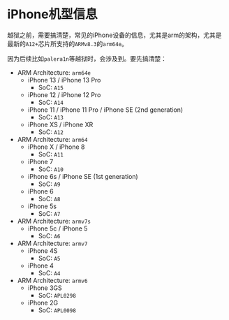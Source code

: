 # iPhone机型信息

越狱之前，需要搞清楚，常见的iPhone设备的信息，尤其是arm的架构，尤其是最新的`A12+`芯片所支持的`ARMv8.3`的`arm64e`。

因为后续比如`palera1n`等越狱时，会涉及到。要先搞清楚：

* ARM Architecture: `arm64e`
  * iPhone 13 / iPhone 13 Pro
    * SoC: `A15`
  * iPhone 12 / iPhone 12 Pro
    * SoC: `A14`
  * iPhone 11 / iPhone 11 Pro / iPhone SE (2nd generation)
    * SoC: `A13`
  * iPhone XS / iPhone XR
    * SoC: `A12`
* ARM Architecture: `arm64`
  * iPhone X / iPhone 8
    * SoC: `A11`
  * iPhone 7
    * SoC: `A10`
  * iPhone 6s / iPhone SE (1st generation)
    * SoC: `A9`
  * iPhone 6
    * SoC: `A8`
  * iPhone 5s
    * SoC: `A7`
* ARM Architecture: `armv7s`
  * iPhone 5c / iPhone 5
    * SoC: `A6`
* ARM Architecture: `armv7`
  * iPhone 4S
    * SoC: `A5`
  * iPhone 4
    * SoC: `A4`
* ARM Architecture: `armv6`
  * iPhone 3GS
    * SoC: `APL0298`
  * iPhone 2G
    * SoC: `APL0098`
